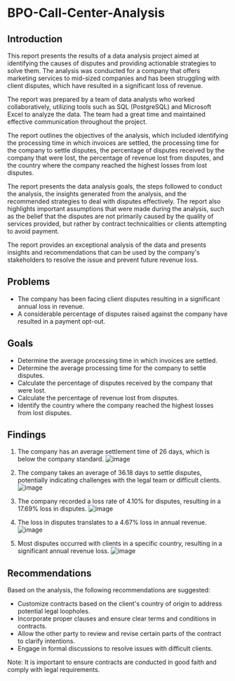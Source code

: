 # BPO-Call-Center-Analysis

## Introduction

This report presents the results of a data analysis project aimed at identifying the causes of disputes and providing actionable strategies to solve them. The analysis was conducted for a company that offers marketing services to mid-sized companies and has been struggling with client disputes, which have resulted in a significant loss of revenue.

The report was prepared by a team of data analysts who worked collaboratively, utilizing tools such as SQL (PostgreSQL) and Microsoft Excel to analyze the data. The team had a great time and maintained effective communication throughout the project.

The report outlines the objectives of the analysis, which included identifying the processing time in which invoices are settled, the processing time for the company to settle disputes, the percentage of disputes received by the company that were lost, the percentage of revenue lost from disputes, and the country where the company reached the highest losses from lost disputes.

The report presents the data analysis goals, the steps followed to conduct the analysis, the insights generated from the analysis, and the recommended strategies to deal with disputes effectively. The report also highlights important assumptions that were made during the analysis, such as the belief that the disputes are not primarily caused by the quality of services provided, but rather by contract technicalities or clients attempting to avoid payment.

The report provides an exceptional analysis of the data and presents insights and recommendations that can be used by the company's stakeholders to resolve the issue and prevent future revenue loss.

## Problems
- The company has been facing client disputes resulting in a significant annual loss in revenue.
- A considerable percentage of disputes raised against the company have resulted in a payment opt-out.

## Goals
- Determine the average processing time in which invoices are settled.
- Determine the average processing time for the company to settle disputes.
- Calculate the percentage of disputes received by the company that were lost.
- Calculate the percentage of revenue lost from disputes.
- Identify the country where the company reached the highest losses from lost disputes.

## Findings
1. The company has an average settlement time of 26 days, which is below the company standard.
![image](https://github.com/Gurkeet-Singh/BPO-Call-Center-Analysis/assets/128712685/a0595e9d-899d-4353-9ef1-17610d59f2de)

2. The company takes an average of 36.18 days to settle disputes, potentially indicating challenges with the legal team or difficult clients.
![image](https://github.com/Gurkeet-Singh/BPO-Call-Center-Analysis/assets/128712685/39dea4f2-8955-4d2f-9a8f-b828c808f754)

3. The company recorded a loss rate of 4.10% for disputes, resulting in a 17.69% loss in disputes.
![image](https://github.com/Gurkeet-Singh/BPO-Call-Center-Analysis/assets/128712685/32754553-5996-4cef-b688-f34613101976)

4. The loss in disputes translates to a 4.67% loss in annual revenue.
![image](https://github.com/Gurkeet-Singh/BPO-Call-Center-Analysis/assets/128712685/2ea671e6-a190-49bb-87f0-200b0983b8f6)

5. Most disputes occurred with clients in a specific country, resulting in a significant annual revenue loss.
![image](https://github.com/Gurkeet-Singh/BPO-Call-Center-Analysis/assets/128712685/5b7fb2d3-3a39-4196-b99c-15f54df395cc)

## Recommendations

Based on the analysis, the following recommendations are suggested:
- Customize contracts based on the client's country of origin to address potential legal loopholes.
- Incorporate proper clauses and ensure clear terms and conditions in contracts.
- Allow the other party to review and revise certain parts of the contract to clarify intentions.
- Engage in formal discussions to resolve issues with difficult clients.

Note: It is important to ensure contracts are conducted in good faith and comply with legal requirements.

